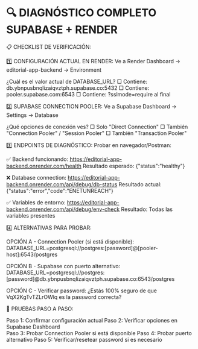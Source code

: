 🔍 DIAGNÓSTICO COMPLETO SUPABASE + RENDER
==========================================

📋 CHECKLIST DE VERIFICACIÓN:

1️⃣ CONFIGURACIÓN ACTUAL EN RENDER:
   Ve a Render Dashboard → editorial-app-backend → Environment
   
   ¿Cuál es el valor actual de DATABASE_URL?
   □ Contiene: db.ybnpusbnqlizaiqvztph.supabase.co:5432
   □ Contiene: pooler.supabase.com:6543
   □ Contiene: ?sslmode=require al final
   
2️⃣ SUPABASE CONNECTION POOLER:
   Ve a Supabase Dashboard → Settings → Database
   
   ¿Qué opciones de conexión ves?
   □ Solo "Direct Connection"
   □ También "Connection Pooler" / "Session Pooler"
   □ También "Transaction Pooler"

3️⃣ ENDPOINTS DE DIAGNÓSTICO:
   Probar en navegador/Postman:
   
   ✅ Backend funcionando:
   https://editorial-app-backend.onrender.com/health
   Resultado esperado: {"status":"healthy"}
   
   ❌ Database connection:
   https://editorial-app-backend.onrender.com/api/debug/db-status
   Resultado actual: {"status":"error","code":"ENETUNREACH"}
   
   ✅ Variables de entorno:
   https://editorial-app-backend.onrender.com/api/debug/env-check
   Resultado: Todas las variables presentes

4️⃣ ALTERNATIVAS PARA PROBAR:

   OPCIÓN A - Connection Pooler (si está disponible):
   DATABASE_URL=postgresql://postgres:[password]@[pooler-host]:6543/postgres
   
   OPCIÓN B - Supabase con puerto alternativo:
   DATABASE_URL=postgresql://postgres:[password]@db.ybnpusbnqlizaiqvztph.supabase.co:6543/postgres
   
   OPCIÓN C - Verificar password:
   ¿Estás 100% seguro de que VqX2KgTvTZLrOWlq es la password correcta?

🚀 PRUEBAS PASO A PASO:

Paso 1: Confirmar configuración actual
Paso 2: Verificar opciones en Supabase Dashboard  
Paso 3: Probar Connection Pooler si está disponible
Paso 4: Probar puerto alternativo
Paso 5: Verificar/resetear password si es necesario
